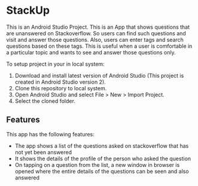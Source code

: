 <h1>StackUp</h1>

This is an Android Studio Project. This is an App that shows questions that are unanswered on Stackoverflow. So users can find such questions and visit and answer those questions. Also, users can enter tags and search questions based on these tags. This is useful when a user is comfortable in a particular topic and wants to see and answer those questions only.

To setup project in your in local system:

1) Download and install latest version of Android Studio (This project is created in Android Studio version 2).<br/>
2) Clone this repository to local system.<br/>
3) Open Android Studio and select File > New > Import Project.<br/>
4) Select the cloned folder.<br/>

<h2>Features</h2>

This app has the following features:

<ul>
  <li>The app shows a list of the questions asked on stackoverflow that has not yet been answered</li>
  <li>It shows the details of the profile of the person who asked the question</li>
  <li>On tapping on a question from the list, a new window in browser is opened where the entire details of the questions can be seen and also answered</li>
</ul>

